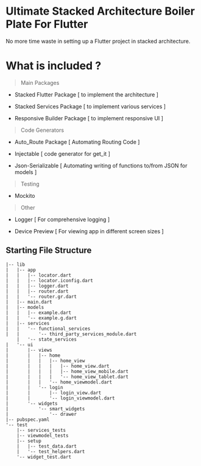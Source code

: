 # Ultimate Stacked Architecture Boiler Plate For Flutter

No more time waste in setting up a Flutter project in stacked architecture. 

# What is included ?

> Main Packages

- Stacked Flutter Package [ to implement the architecture ]

- Stacked Services Package [ to implement various services ]

- Responsive Builder Package [ to implement responsive UI ]

> Code Generators

- Auto_Route Package [ Automating Routing Code ]

- Injectable [ code generator for get_it ]

- Json-Serializable [ Automating writing of functions to/from JSON for models ]

> Testing

- Mockito 

> Other

- Logger [ For comprehensive logging ]

- Device Preview [ For viewing app in different screen sizes ]

## Starting File Structure

```
|-- lib
|   |-- app
|   |   |-- locator.dart
|   |   |-- locator.iconfig.dart
|   |   |-- logger.dart
|   |   |-- router.dart
|   |   '-- router.gr.dart
|   |-- main.dart
|   |-- models
|   |   |-- example.dart
|   |   '-- example.g.dart
|   |-- services
|   |   '-- functional_services
|   |       '-- third_party_services_module.dart
    |   '-- state_services
|   '-- ui
|       |-- views
|       |   |-- home
|       |   |   |-- home_view
|       |   |   |   |-- home_view.dart
|       |   |   |   |-- home_view_mobile.dart
|       |   |   |   '-- home_view_tablet.dart
|       |   |   '-- home_viewmodel.dart
|       |   '-- login
|       |       |-- login_view.dart
|       |       '-- login_viewmodel.dart
|       '-- widgets
|           '-- smart_widgets
|               '-- drawer
|-- pubspec.yaml
'-- test
    |-- services_tests
    |-- viewmodel_tests
    |-- setup
    |   |-- test_data.dart
    |   '-- test_helpers.dart
    '-- widget_test.dart

```
